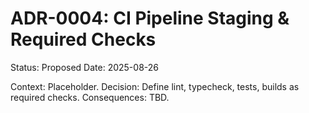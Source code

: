 # ADR-0004: CI Pipeline Staging & Required Checks

Status: Proposed
Date: 2025-08-26

Context: Placeholder.
Decision: Define lint, typecheck, tests, builds as required checks.
Consequences: TBD.
